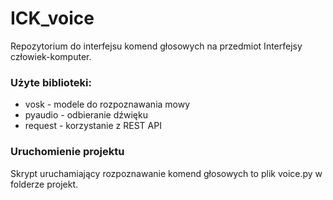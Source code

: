 # ICK_voice

Repozytorium do interfejsu komend głosowych na przedmiot Interfejsy człowiek-komputer.

### Użyte biblioteki:

- vosk - modele do rozpoznawania mowy
- pyaudio - odbieranie dźwięku
- request - korzystanie z REST API

### Uruchomienie projektu

Skrypt uruchamiający rozpoznawanie komend głosowych to plik voice.py w folderze projekt.

